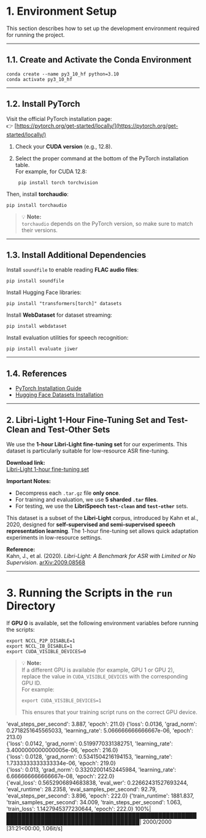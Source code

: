 # 1. Environment Setup

This section describes how to set up the development environment required for running the project.

---

## 1.1. Create and Activate the Conda Environment

    conda create --name py3_10_hf python=3.10
    conda activate py3_10_hf

---

## 1.2. Install PyTorch

Visit the official PyTorch installation page:  
👉 [https://pytorch.org/get-started/locally/](https://pytorch.org/get-started/locally/)

1. Check your **CUDA version** (e.g., 12.8).  
2. Select the proper command at the bottom of the PyTorch installation table.  
   For example, for CUDA 12.8:

        pip install torch torchvision

Then, install **torchaudio**:

    pip install torchaudio

> 💡 **Note:**  
> `torchaudio` depends on the PyTorch version, so make sure to match their versions.

---

## 1.3. Install Additional Dependencies

Install `soundfile` to enable reading **FLAC audio files**:

    pip install soundfile

Install Hugging Face libraries:

    pip install "transformers[torch]" datasets

Install **WebDataset** for dataset streaming:

    pip install webdataset

Install evaluation utilities for speech recognition:

    pip install evaluate jiwer

---

## 1.4. References

- [PyTorch Installation Guide](https://pytorch.org/get-started/locally/)  
- [Hugging Face Datasets Installation](https://huggingface.co/docs/datasets/installation)


---

## 2. Libri-Light 1-Hour Fine-Tuning Set and Test-Clean and Test-Other Sets

We use the **1-hour Libri-Light fine-tuning set** for our experiments. This dataset is particularly suitable for low-resource ASR fine-tuning.

**Download link:**  
[Libri-Light 1-hour fine-tuning set](https://drive.google.com/drive/folders/1izfwIUAreziLLpLUCAl7_zh10LzxxIKg?usp=drive_link)

**Important Notes:**

- Decompress each `.tar.gz` file **only once**.
- For training and evaluation, we use **5 sharded `.tar` files**.
- For testing, we use the **LibriSpeech `test-clean` and `test-other`** sets.

This dataset is a subset of the **Libri-Light** corpus, introduced by Kahn et al., 2020, designed for **self-supervised and semi-supervised speech representation learning**. The 1-hour fine-tuning set allows quick adaptation experiments in low-resource settings.

**Reference:**  
Kahn, J., et al. (2020). *Libri-Light: A Benchmark for ASR with Limited or No Supervision*. [arXiv:2009.08568](https://arxiv.org/abs/2009.08568)

---

# 3. Running the Scripts in the `run` Directory

If **GPU 0** is available, set the following environment variables before running the scripts:

    export NCCL_P2P_DISABLE=1
    export NCCL_IB_DISABLE=1
    export CUDA_VISIBLE_DEVICES=0

> 💡 **Note:**  
> If a different GPU is available (for example, GPU 1 or GPU 2),  
> replace the value in `CUDA_VISIBLE_DEVICES` with the corresponding GPU ID.  
> For example:
>
>     export CUDA_VISIBLE_DEVICES=1
>
> This ensures that your training script runs on the correct GPU device.



 'eval_steps_per_second': 3.887, 'epoch': 211.0}
{'loss': 0.0136, 'grad_norm': 0.2718251645565033, 'learning_rate': 5.066666666666667e-06, 'epoch': 213.0}                     
{'loss': 0.0142, 'grad_norm': 0.5199770331382751, 'learning_rate': 3.4000000000000005e-06, 'epoch': 216.0}                    
{'loss': 0.0128, 'grad_norm': 0.5341504216194153, 'learning_rate': 1.7333333333333334e-06, 'epoch': 219.0}                    
{'loss': 0.013, 'grad_norm': 0.33202001452445984, 'learning_rate': 6.666666666666667e-08, 'epoch': 222.0}                     
{'eval_loss': 0.5652906894683838, 'eval_wer': 0.22662431527693244, 'eval_runtime': 28.2358, 'eval_samples_per_second': 92.79, 'eval_steps_per_second': 3.896, 'epoch': 222.0}
{'train_runtime': 1881.837, 'train_samples_per_second': 34.009, 'train_steps_per_second': 1.063, 'train_loss': 1.1427945377230644, 'epoch': 222.0}
100%|█████████████████████████████████████████████████████████████████████████████████████| 2000/2000 [31:21<00:00,  1.06it/s]
